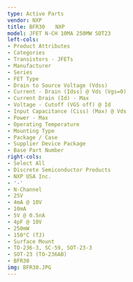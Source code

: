 ```yaml
---
type: Active Parts
vendor: NXP
title: BFR30　　NXP
model: JFET N-CH 10MA 250MW SOT23
left-cols:
- Product Attributes
- Categories
- Transistors - JFETs
- Manufacturer
- Series
- FET Type
- Drain to Source Voltage (Vdss)
- Current - Drain (Idss) @ Vds (Vgs=0)
- Current Drain (Id) - Max
- Voltage - Cutoff (VGS off) @ Id
- Input Capacitance (Ciss) (Max) @ Vds
- Power - Max
- Operating Temperature
- Mounting Type
- Package / Case
- Supplier Device Package
- Base Part Number
right-cols:
- Select All
- Discrete Semiconductor Products
- NXP USA Inc.
- '-'
- N-Channel
- 25V
- 4mA @ 10V
- 10mA
- 5V @ 0.5nA
- 4pF @ 10V
- 250mW
- 150°C (TJ)
- Surface Mount
- TO-236-3, SC-59, SOT-23-3
- SOT-23 (TO-236AB)
- BFR30
img: BFR30.JPG
---
```

